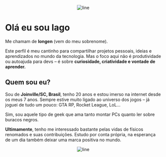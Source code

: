 <p align="center">
  <img src="https://www.animatedimages.org/data/media/562/animated-line-image-0378.gif" alt="line" />
</p>

# Olá eu sou Iago

Me chamam de **longen** (vem do meu sobrenome).

Este perfil é meu cantinho para compartilhar projetos pessoais, ideias e aprendizados no mundo da tecnologia.
Mas o foco aqui não é produtividade ou autoajuda para devs – é sobre **curiosidade, criatividade e vontade de aprender.**

## Quem sou eu?

Sou de **Joinville/SC, Brasil**, tenho 20 anos e estou imerso na internet desde os meus 7 anos.
Sempre estive muito ligado ao universo dos jogos – já joguei de tudo um pouco: GTA RP, Rocket League, LoL...

Sim, sou aquele tipo de geek que ama tanto montar PCs quanto ler sobre buracos negros.

**Ultimamente**, tenho me interessado bastante pelas vidas de físicos renomados e suas contribuições.
Estudo por conta própria, na esperança de um dia também deixar uma marca positiva no mundo.

<p align="center">
  <img src="https://www.animatedimages.org/data/media/562/animated-line-image-0378.gif" alt="line" />
</p>
